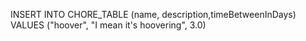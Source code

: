 INSERT INTO CHORE_TABLE (name, description,timeBetweenInDays) VALUES ("hoover", "I mean it's hoovering", 3.0)